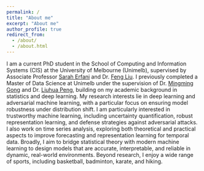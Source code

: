 ```yaml
---
permalink: /
title: "About me"
excerpt: "About me"
author_profile: true
redirect_from: 
  - /about/
  - /about.html
---
```


I am a current PhD student in the School of Computing and Information Systems (CIS) at the University of Melbourne (Unimelb), supervised by Associate Professor [Sarah Erfani](https://people.eng.unimelb.edu.au/smonazam/) and Dr. [Feng Liu](https://fengliu90.github.io/). I previously completed a Master of Data Science at Unimelb under the supervision of Dr. [Mingming Gong](https://mingming-gong.github.io/) and Dr. [Liuhua Peng]([https://mingming-gong.github.io/](https://sites.google.com/view/liuhua-peng)), building on my academic background in statistics and deep learning. My research interests lie in deep learning and adversarial machine learning, with a particular focus on ensuring model robustness under distribution shift. I am particularly interested in trustworthy machine learning, including uncertainty quantification, robust representation learning, and defense strategies against adversarial attacks. I also work on time series analysis, exploring both theoretical and practical aspects to improve forecasting and representation learning for temporal data. Broadly, I aim to bridge statistical theory with modern machine learning to design models that are accurate, interpretable, and reliable in dynamic, real-world environments. Beyond research, I enjoy a wide range of sports, including basketball, badminton, karate, and hiking.

